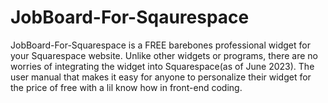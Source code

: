 # JobBoard-For-Sqaurespace
JobBoard-For-Squarespace is a FREE barebones professional widget for your Squarespace website. Unlike other widgets or programs, there are no worries of integrating the widget into Squarespace(as of June 2023). The user manual that makes it easy for anyone to personalize their widget for the price of free with a lil know how in front-end coding.
